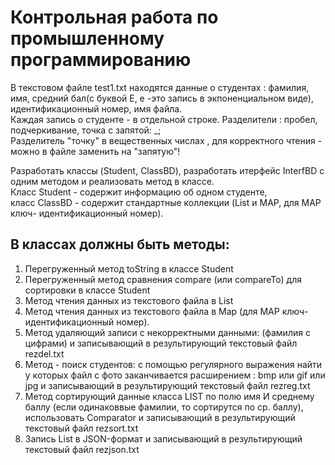 # Контрольная работа по промышленному программированию
В текстовом файле test1.txt находятся данные о студентах : фамилия, имя, средний бал(с буквой Е, е -это запись в экпоненциальном виде), идентификационный номер, имя файла.  
Каждая запись о студенте - в отдельной строке. Разделители : пробел, подчеркивание, точка с запятой: _;  
Разделитель "точку" в вещественных числах , для корректного чтения - можно в файле заменить на "запятую"!
  
Разработать классы (Student,  ClassBD),  разработать итерфейс InterfBD с одним методом и реализовать метод в классе.  
Класс Student - содержит информацию об одном студенте,  
класс ClassBD - содержит стандартные коллекции (List и MAP, для МАР ключ- идентификационный номер).

## В классах должны быть методы:
1. Перегруженный метод toString в классе Student
2. Перегруженный метод сравнения compare (или compareTo) для сортировки в классе Student
3. Метод чтения данных из текстового файла в List
4. Метод чтения данных из текстового файла в Map (для МАР ключ- идентификационный номер).
5. Метод удаляющий записи с некорректными данными: (фамилия с цифрами) и записывающий  в результирующий текстовый файл rezdel.txt
6. Метод - поиск студентов: с помощью регулярного выражения найти у которых файл с фото заканчивается расширением : bmp или gif или jpg и записывающий в результирующий текстовый файл rezreg.txt
7. Метод cортирующий данные класса LIST по полю имя И среднему баллу (если одинаковвые фамилии, то сортирутся по ср. баллу),
использовать Сomparator и записывающий в результирующий текстовый файл rezsort.txt
8. Запись List в JSON-формат и записывающий в результирующий текстовый файл rezjson.txt
